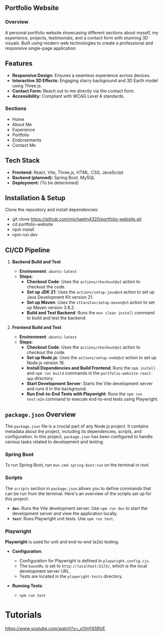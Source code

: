 ## Portfolio Website

### Overview

A personal portfolio website showcasing different sections about myself, my experience, projects, testimonials,
and a contact form with stunning 3D visuals. Built using modern web technologies to create a professional and
responsive single-page application.

## Features

- **Responsive Design:** Ensures a seamless experience across devices.
- **Interactive 3D Effects:** Engaging starry background and 3D Earth model using Three.js.
- **Contact Form:** Reach out to me directly via the contact form.
- **Accessibility:** Compliant with WCAG Level A standards.

### Sections

* Home
* About Me
* Experience
* Portfolio
* Endorsements
* Contact Me

## Tech Stack

- **Frontend:** React, Vite, Three.js, HTML, CSS, JavaScript
- **Backend (planned):** Spring Boot, MySQL
- **Deployment:** (To be determined)

## Installation & Setup

Clone the repository and install dependencies:

- git clone https://github.com/michaelm4320/portfolio-website.git
- cd portfolio-website
- npm install
- npm run dev

## CI/CD Pipeline

1. **Backend Build and Test**
    - **Environment**: `ubuntu-latest`
    - **Steps**:
        - **Checkout Code**: Uses the `actions/checkout@v2` action to checkout the code.
        - **Set up JDK 21**: Uses the `actions/setup-java@v4` action to set up Java Development Kit version 21.
        - **Set up Maven**: Uses the `stCarolas/setup-maven@v5` action to set up Maven version 3.8.2.
        - **Build and Test Backend**: Runs the `mvn clean install` command to build and test the backend.

2. **Frontend Build and Test**
    - **Environment**: `ubuntu-latest`
    - **Steps**:
        - **Checkout Code**: Uses the `actions/checkout@v2` action to checkout the code.
        - **Set up Node.js**: Uses the `actions/setup-node@v2` action to set up Node.js version 16.
        - **Install Dependencies and Build Frontend**: Runs the `npm install` and `npm run build` commands in
          the `portfolio-website-react-app` directory.
        - **Start Development Server**: Starts the Vite development server and runs it in the background.
        - **Run End-to-End Tests with Playwright**: Runs the `npm run test:e2e` command to execute end-to-end tests
          using Playwright.

## `package.json` Overview

The `package.json` file is a crucial part of any Node.js project. It contains metadata about the project,
including its dependencies, scripts, and configuration. In this project, `package.json` has been configured to
handle various tasks related to development and testing.

### Spring Boot

To run Spring Boot, run `mvn.cmd spring-boot:run` on the terminal in root.

### Scripts

The `scripts` section in `package.json` allows you to define commands that can be run from the terminal.
Here's an overview of the scripts set up for this project:

- **`dev`**: Runs the Vite development server. Use `npm run dev` to start the development server and view the
  application locally.
- **`test`**: Runs Playwright unit tests. Use `npm run test`.

### Playwright

**Playwright** is used for unit and end-to-end (e2e) testing.

- **Configuration**:
    - Configuration for Playwright is defined in `playwright.config.cjs`.
    - The `baseURL` is set to `http://localhost:5173/`, which is the local development server URL.
    - Tests are located in the `playwright-tests` directory.

- **Running Tests**:
    - `npm run test`

# Tutorials

https://www.youtube.com/watch?v=_vOInY6SRVE